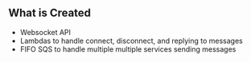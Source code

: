 ## What is Created
- Websocket API
- Lambdas to handle connect, disconnect, and replying to messages
- FIFO SQS to handle multiple multiple services sending messages